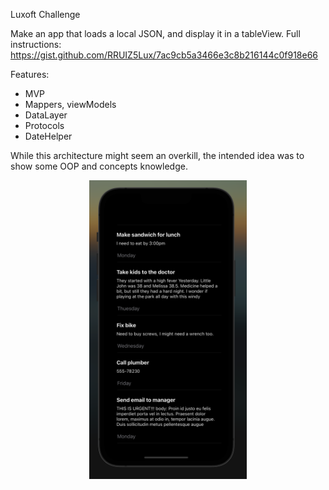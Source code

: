 Luxoft Challenge

Make an app that loads a local JSON, and display it in a tableView.
Full instructions: https://gist.github.com/RRUIZ5Lux/7ac9cb5a3466e3c8b216144c0f918e66

Features:
- MVP
- Mappers, viewModels
- DataLayer
- Protocols
- DateHelper

While this architecture might seem an overkill, the intended idea was to show some OOP and concepts knowledge.


<p align="center">
    <img 
        src="https://github.com/Ni7ram/LuxoftChallenge/blob/master/App.png?raw=true" 
        alt="Challenge" width="50%"
        style="max-width:800px;width:50%"
    >
</p>
